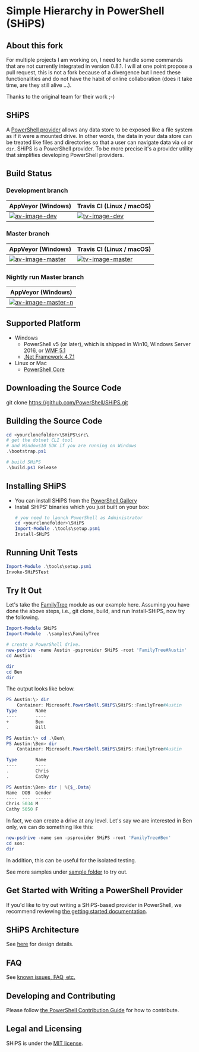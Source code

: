 # Simple Hierarchy in PowerShell (SHiPS)

## About this fork

  For multiple projects I am working on, I need to handle some commands that are not currently integrated in version 0.8.1.
  I will at one point propose a pull request, this is not a fork because of a divergence but I need these functionalities and do not have the habit of online collaboration (does it take time, are they still alive ...).

  Thanks to the original team for their work ;-)


## SHiPS

A [PowerShell provider][ps-provider] allows any data store to be exposed like a file system as if it were a mounted drive.
In other words, the data in your data store can be treated like files and directories so that a user can navigate data via `cd` or `dir`.
SHiPS is a PowerShell provider.
To be more precise it's a provider utility that simplifies developing PowerShell providers.

## Build Status

### Development branch

| AppVeyor (Windows)       | Travis CI (Linux / macOS) |
|--------------------------|--------------------------|
| [![av-image-dev][]][av-site-dev] | [![tv-image-dev][]][tv-site-dev] |


### Master branch
| AppVeyor (Windows)       | Travis CI (Linux / macOS) |
|--------------------------|--------------------------|
| [![av-image-master][]][av-site-master] | [![tv-image-master][]][tv-site-master] |

[av-image-master]: https://ci.appveyor.com/api/projects/status/jjy56evq75bxn5w4/branch/master?svg=true
[av-site-master]: https://ci.appveyor.com/project/PowerShell/SHiPS/history/branch/master
[tv-image-master]: https://travis-ci.org/PowerShell/SHiPS.svg?branch=master
[tv-site-master]: https://travis-ci.org/PowerShell/SHiPS/branches

[av-image-dev]:https://ci.appveyor.com/api/projects/status/jjy56evq75bxn5w4/branch/development?svg=true
[av-site-dev]: https://ci.appveyor.com/project/PowerShell/SHiPS/history/branch/development
[tv-image-dev]: https://travis-ci.org/PowerShell/SHiPS.svg?branch=development
[tv-site-dev]: https://travis-ci.org/PowerShell/SHiPS/branches

### Nightly run Master branch


| AppVeyor (Windows)
|--------------------------
| [![av-image-master-n][]][av-site-master-n]

[av-image-master-n]: https://ci.appveyor.com/api/projects/status/od48qs1sf6xo3ro0/branch/master?svg=true
[av-site-master-n]: https://ci.appveyor.com/project/PowerShell/ships-yfgug/branch/master


## Supported Platform

- Windows
  - PowerShell v5 (or later), which is shipped in Win10, Windows Server 2016, or [WMF 5.1][wmf51]
  - [.Net Framework 4.7.1][dotnet471]
- Linux or Mac
  - [PowerShell Core][ps]

## Downloading the Source Code

git clone https://github.com/PowerShell/SHiPS.git

## Building the Source Code

```powerShell
cd <yourclonefolder>\SHiPS\src\
# get the dotnet CLI tool
# and Windows10 SDK if you are running on Windows
.\bootstrap.ps1

# build SHiPS
.\build.ps1 Release

```

## Installing SHiPS

- You can install SHiPS from the [PowerShell Gallery][psgallery]
- Install SHiPS' binaries which you just built on your box:
  ```powerShell
  # you need to launch PowerShell as Administrator
  cd <yourclonefolder>\SHiPS
  Import-Module .\tools\setup.psm1
  Install-SHiPS
  ```

## Running Unit Tests

```powerShell
Import-Module .\tools\setup.psm1
Invoke-SHiPSTest
```

## Try It Out

Let's take the [FamilyTree][ft] module as our example here.
Assuming you have done the above steps, i.e., git clone, build, and run Install-SHiPS, now try the following.

```powerShell
Import-Module SHiPS
Import-Module  .\samples\FamilyTree

# create a PowerShell drive.
new-psdrive -name Austin -psprovider SHiPS -root 'FamilyTree#Austin'
cd Austin:

dir
cd Ben
dir
```

The output looks like below.

```powerShell
PS Austin:\> dir
    Container: Microsoft.PowerShell.SHiPS\SHiPS::FamilyTree#Austin
Type       Name
----       ----
+          Ben
.          Bill

PS Austin:\> cd .\Ben\
PS Austin:\Ben> dir
    Container: Microsoft.PowerShell.SHiPS\SHiPS::FamilyTree#Austin

Type       Name
----       ----
.          Chris
.          Cathy

PS Austin:\Ben> dir | %{$_.Data}
Name  DOB  Gender
----  ---  ------
Chris 5034 M
Cathy 5050 F
```

In fact, we can create a drive at any level. Let's say we are interested in Ben only, we can do something like this:

```powershell
new-psdrive -name son -psprovider SHiPS -root 'FamilyTree#Ben'
cd son:
dir
```

In addition, this can be useful for the isolated testing.

See more samples under [sample folder][sample] to try out.

## Get Started with Writing a PowerShell Provider

If you'd like to try out writing a SHiPS-based provider in PowerShell, we recommend reviewing [the getting started documentation][getstarted].

## SHiPS Architecture

See [here][design] for design details.

## FAQ

See [known issues, FAQ, etc.][faq]

## Developing and Contributing

Please follow [the PowerShell Contribution Guide][ps-contribution] for how to contribute.

## Legal and Licensing

SHiPS is under the [MIT license][license].

[ps]: https://github.com/PowerShell/PowerShell
[ps-provider]: https://msdn.microsoft.com/en-us/powershell/reference/5.1/microsoft.powershell.core/about/about_providers
[ps-contribution]: https://github.com/PowerShell/PowerShell/blob/master/.github/CONTRIBUTING.md
[wmf51]: https://www.microsoft.com/en-us/download/details.aspx?id=54616
[license]: /LICENSE.txt
[design]: /docs/Design.md
[sample]: /samples/
[ft]: /samples/FamilyTree
[getstarted]: /docs/README.md
[faq]: /docs/FAQ.md
[psgallery]: https://www.powershellgallery.com/packages/SHiPS
[dotnet471]: http://go.microsoft.com/fwlink/?LinkId=852095
